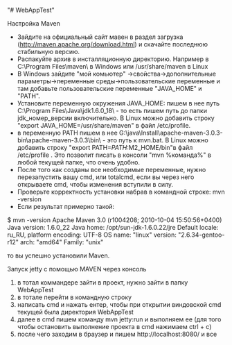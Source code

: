 "# WebAppTest" 

Настройка Maven
* Зайдите на официальный сайт мавен в раздел загрузка (http://maven.apache.org/download.html) и скачайте последнюю стабильную версию.
* Распакуйте архив в инсталляционную директорию. Например в C:\Program Files\maven\ в Windows или /usr/share/maven в Linux
* В Windows зайдите "мой комьютер" ->свойства->дополнительные параметры->переменные среды->пользовательские переменные и там добавьте пользовательские переменные "JAVA_HOME" и "PATH".
* Установите переменную окружения JAVA_HOME: пишем в нее путь C:\Program Files\Java\jdk1.6.0_18\ - то есть пишем путь до папки jdk_номер_версии включительно. В Linux можно добавить строку "export JAVA_HOME=/usr/share/maven" в файл /etc/profile.
* в переменную PATH пишем в нее G:\java\Install\apache-maven-3.0.3-bin\apache-maven-3.0.3\bin\ - это путь к mvn.bat. В Linux можно добавить строку "export PATH=$PATH:$M2_HOME/bin"в файл /etc/profile . Это позволит писать в консоли "mvn %команда%" в любой текущей папке, что очень удобно.
* После того как созданы все необходимые переменные, нужно перезапустить вашу cmd, или totalcmd, если вы через него открываете cmd, чтобы изменения вступили в силу.
* Проверьте корректность установки набрав в командной строке: mvn -version
* Если результат примерно такой:

$ mvn -version
Apache Maven 3.0 (r1004208; 2010-10-04 15:50:56+0400)
Java version: 1.6.0_22
Java home: /opt/sun-jdk-1.6.0.22/jre
Default locale: ru_RU, platform encoding: UTF-8
OS name: "linux" version: "2.6.34-gentoo-r12" arch: "amd64" Family: "unix"

то вы успешно установили Maven.

Запуск jetty с помощью MAVEN через консоль
1) в тотал коммандере зайти в проект, нужно зайти в папку WebAppTest
2) в тотале перейти в командную строку
3) написать cmd и нажать ентер, чтобы при открытии виндовской cmd текущей была директория WebAppTest
4) далее в cmd пишем команду mvn jetty:run и выполняем ее (для того чтобы остановить выполнение проекта в cmd нажимаем ctrl + c)
5) после чего заходим в браузер и пишем http://localhost:8080/
и все
